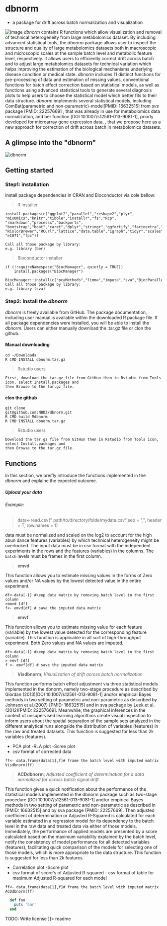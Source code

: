 # dbnorm  
- a package for drift across batch normalization and visualization

![image](https://user-images.githubusercontent.com/37698532/69902291-11034e80-138c-11ea-8cad-d3b8dadd1493.png)
*dbnorm* contains R functions which allow visualization and 
removal of technical heterogeneity from large metabolomics dataset. By including advanced statistical tools, the *dbnorm* package allows user to inspect the structure and quality of large metabolomics datasets both in macroscopic and microscopic scales at the sample batch level and metabolic feature level, respectively.
It allows users to efficiently correct drift across batch and to adjust large metabolomics datasets for technical variation which helps improving the estimation of the biological mechanisms underlying disease condition or medical state.
*dbnorm* includes 11 distinct functions for pre-processing of data and estimation of missing values, 
conventional functions for batch effect correction based on statistical models, as well as functions using advanced statistical 
tools to generate several diagnosis plots to help users to choose the statistical model which better fits to their data 
structure. *dbnorm* implements several statistical models, including ComBat(parametric and non-parametric)-model[PMID: 16632515]  from *svs* package [PMID: 22257669]
, that was already in use for metabolomics data normalization, and ber function [DOI 10.1007/s12561-013-9081-1], priorly developed for microarray gene expression data,
, that we propose here as a new approach for correction of drift across batch in metabolomics datasets. 
## A glimpse into the "dbnorm"
![dbnorm](https://user-images.githubusercontent.com/37698532/69902657-8e30c280-1390-11ea-9770-811e4a18eb85.jpg)
## Getting started
### Step1: installation
Install package dependencies in CRAN and Bioconductor via cole bellow:

> R installer
```
install.packages(c("ggplot2","parallel","reshape2","plyr",
"mixOmics","knitr","tibble","installr","fs","Rcp", "rmarkdown","processx","backports",
"bootstrap","boot","caret","dplyr","stringr","ggfortify","factoextra","NormalizeMets","MASS","ber",
"RColorBrewer","RCurl","lattice","data.table","igraph","tidyr","scales",
"e1071","fpc"))

Call all those package by library:
e.g. library (ber)
```
> Bioconductor installer
```
if (!requireNamespace("BiocManager", quietly = TRUE))
    install.packages("BiocManager")

BiocManager::install(c("pcaMethods","limma","impute","sva","BiocParallel","genefilter","Biobase"))
Call all those package by library:
e.g. library (sva)

```
### Step2: install the *dbnorm*
*dbnorm* is freely available from GitHub. 
The package documentation, including  user manual is available within the downloaded R package file. 
If all package dependencies were installed, you will be able to install the *dbnorm*. Users can either manually download the .tar.gz file or clon the github.

#### Manual downloading
```
cd ~/Downloads
R CMD INSTALL dbnorm.tar.gz
```
> Rstudio users
```
First, download the tar.gz file from GitHun then in Rstudio from Tools icon, select Install.packages and 
then Browse to the tar.gz file.
```
#### clon the github
```
git clone 
git@github.com:NBDZ/dbnorm.git
R CMD build Mdbnorm
R CMD INSTALL dbnorm.tar.gz
```
> Rstudio users
```
Download the tar.gz file from GitHun then in Rstudio from Tools icon, select Install.packages and 
then Browse to the tar.gz file.
```
## Functions
In this section, we breifly introduce the functions implemented in the *dbnorm* and explaine the expected outcome. 
##### *Upload your data*
###### Example:
> data<-read.csv(" path/to/directory/folde/mydata.csv",sep = ",", header = T, row.names = 1)

data must be normalized and scaled on the log2 to account for the high abun dance features (variables) by which technical heterogeneity might be overlooked. The input data must be in csv format with the independent experiments in the rows and the features (variables) in the columns. The `batch` levels must be frames in the first column. 


>**emvd**

This function allows you to estimate missing values in the forms of Zero values and/or NA values by the lowest detected value in the entire experiment.

```
df<-data[-1] #keep data matrix by removing batch level in the first column
>emvd [df]
f<- emvd[df] # save the imputed data matrix
```
>**emvf**

This function allows you to estimate missing value for each feature (variable) by the lowest
value detected for the corresponding feature (variable). This function is applicable in all sort of high-throughput experiment. Both Zero values and NA values are imputed.

```
df<-data[-1] #keep data matrix by removing batch level in the first column
> emvf [df]
f <- emvf[df] # save the imputed data matrix
```
>**Visdbnorm**; 
*Visualization of drift across batch normalization*

This function performs batch effect adjustment via three statistical models implemented in the
dbnorm, namely two-stage procedure as described by Giordan (2013)[DOI 10.1007/s12561-013-9081-1]
and/or empirical Bayes methods in two setting of parametric and non-parametric as described by
Johnson et al.(2007) [PMID: 16632515] and in sva package by Leek et al.(2012)[PMID: 22257669]. Meanwhile, the graphical inferences
in the context of unsupervised learning algorithms create visual inspection to inform users about
the spatial separation of the sample sets analyzed in the different analytical runs alongside the distribution
of variables (features) in the raw and treated datasets. This function is suggested for less
than 2k variables (features).
- PCA plot -RLA plot -Scree plot
- csv format of corrected data
```
ff<- data.frame(data[1],f]# frame the batch level with imputed matrix
Visdbnorm(ff)
```
>**ACDdbnorm**; 
*Adjusted coefficient of determination for a data normalized for across batch signal drift*

This function gives a quick notification about the performance of the statistical models implemented
in the dbnorm package such as two-stage procedure [DOI 10.1007/s12561-013-9081-1] and/or empirical Bayes methods in two setting of
parametric and non-parametric as described in [PMID: 16632515] and by sva package [PMID: 22257669]. Then adjusted coefficient of determination or Adjusted R-Squared is calculated for each variable
estimated in a regression model for its dependency to the batch level in the raw data and treated
data via either of those models. Immediately, the performance of applied models are presented by
a score calculated based on the maximum variability explained
by the batch level, notify the consistency of model performance for all detected variables (features), facilitating quick
comparison of the models for selecting one of those models, which is more appropriate to the data
structure. This function is suggested for less than 2k features.

- Correlation plot -Score plot
- csv format of score's of Adjusted R-squared - csv format of table for maximum Adjusted R-squared for each model
```
ff<- data.frame(data[1],f]# frame the batch level with imputed matrix
ACDdbnorm(ff)
```
```ruby
  def foo
    puts 'bar'
  end
```



TODO: Write license
]]></content>
  <tabTrigger>readme</tabTrigger>
</snippet>
